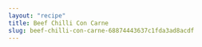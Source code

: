 ```yaml
---
layout: "recipe"
title: Beef Chilli Con Carne
slug: beef-chilli-con-carne-68874443637c1fda3ad8acdf
---
```


